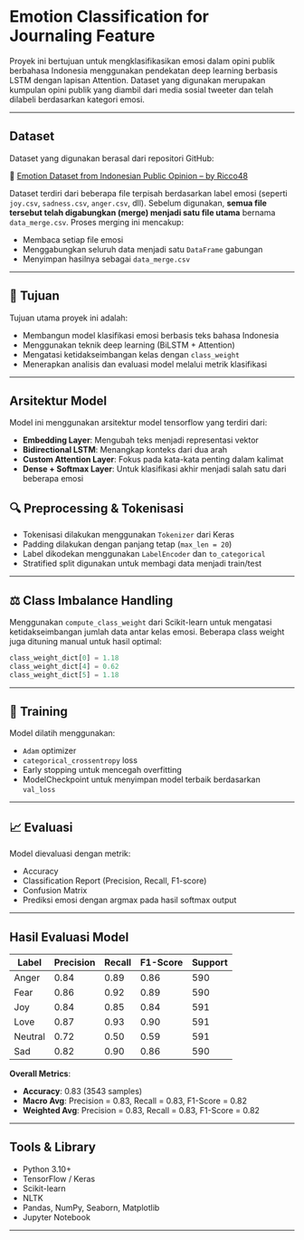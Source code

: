 
# Emotion Classification for Journaling Feature

Proyek ini bertujuan untuk mengklasifikasikan emosi dalam opini publik berbahasa Indonesia menggunakan pendekatan deep learning berbasis LSTM dengan lapisan Attention. Dataset yang digunakan merupakan kumpulan opini publik yang diambil dari media sosial tweeter dan telah dilabeli berdasarkan kategori emosi.

---

## Dataset

Dataset yang digunakan berasal dari repositori GitHub:

🔗 [Emotion Dataset from Indonesian Public Opinion – by Ricco48](https://github.com/Ricco48/Emotion-Dataset-from-Indonesian-Public-Opinion/tree/main/Emotion%20Dataset%20from%20Indonesian%20Public%20Opinion)

Dataset terdiri dari beberapa file terpisah berdasarkan label emosi (seperti `joy.csv`, `sadness.csv`, `anger.csv`, dll). Sebelum digunakan, **semua file tersebut telah digabungkan (merge) menjadi satu file utama** bernama `data_merge.csv`. Proses merging ini mencakup:

- Membaca setiap file emosi
- Menggabungkan seluruh data menjadi satu `DataFrame` gabungan
- Menyimpan hasilnya sebagai `data_merge.csv`

---

## 🧪 Tujuan

Tujuan utama proyek ini adalah:
- Membangun model klasifikasi emosi berbasis teks bahasa Indonesia
- Menggunakan teknik deep learning (BiLSTM + Attention)
- Mengatasi ketidakseimbangan kelas dengan `class_weight`
- Menerapkan analisis dan evaluasi model melalui metrik klasifikasi

---

## Arsitektur Model

Model ini menggunakan arsitektur model tensorflow yang terdiri dari:

- **Embedding Layer**: Mengubah teks menjadi representasi vektor
- **Bidirectional LSTM**: Menangkap konteks dari dua arah
- **Custom Attention Layer**: Fokus pada kata-kata penting dalam kalimat
- **Dense + Softmax Layer**: Untuk klasifikasi akhir menjadi salah satu dari beberapa emosi


## 🔍 Preprocessing & Tokenisasi

- Tokenisasi dilakukan menggunakan `Tokenizer` dari Keras
- Padding dilakukan dengan panjang tetap (`max_len = 20`)
- Label dikodekan menggunakan `LabelEncoder` dan `to_categorical`
- Stratified split digunakan untuk membagi data menjadi train/test

---

## ⚖️ Class Imbalance Handling

Menggunakan `compute_class_weight` dari Scikit-learn untuk mengatasi ketidakseimbangan jumlah data antar kelas emosi. Beberapa class weight juga dituning manual untuk hasil optimal:

```python
class_weight_dict[0] = 1.18
class_weight_dict[4] = 0.62
class_weight_dict[5] = 1.18
```

---

## 🧠 Training

Model dilatih menggunakan:

- `Adam` optimizer
- `categorical_crossentropy` loss
- Early stopping untuk mencegah overfitting
- ModelCheckpoint untuk menyimpan model terbaik berdasarkan `val_loss`


---

## 📈 Evaluasi

Model dievaluasi dengan metrik:

- Accuracy
- Classification Report (Precision, Recall, F1-score)
- Confusion Matrix
- Prediksi emosi dengan argmax pada hasil softmax output

---

## Hasil Evaluasi Model

| Label    | Precision | Recall | F1-Score | Support |
|----------|-----------|--------|----------|---------|
| Anger    | 0.84      | 0.89   | 0.86     | 590     |
| Fear     | 0.86      | 0.92   | 0.89     | 590     |
| Joy      | 0.84      | 0.85   | 0.84     | 591     |
| Love     | 0.87      | 0.93   | 0.90     | 591     |
| Neutral  | 0.72      | 0.50   | 0.59     | 591     |
| Sad      | 0.82      | 0.90   | 0.86     | 590     |

**Overall Metrics**:

- **Accuracy**: 0.83 (3543 samples)
- **Macro Avg**: Precision = 0.83, Recall = 0.83, F1-Score = 0.82
- **Weighted Avg**: Precision = 0.83, Recall = 0.83, F1-Score = 0.82

---

## Tools & Library

- Python 3.10+
- TensorFlow / Keras
- Scikit-learn
- NLTK
- Pandas, NumPy, Seaborn, Matplotlib
- Jupyter Notebook

---
